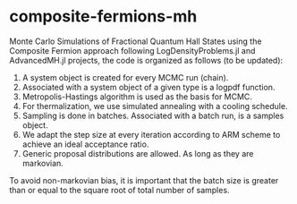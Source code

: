 # composite-fermions-mh
Monte Carlo Simulations of Fractional Quantum Hall States using the Composite Fermion approach
following LogDensityProblems.jl and AdvancedMH.jl projects, the code is organized as follows (to be updated):
1. A system object is created for every MCMC run (chain). 
2. Associated with a system object of a given type is a logpdf function. 
3. Metropolis-Hastings algorithm is used as the basis for MCMC.
4. For thermalization, we use simulated annealing with a cooling schedule.
5. Sampling is done in batches. Associated with a batch run, is a samples object. 
6. We adapt the step size at every iteration according to ARM scheme to achieve an ideal acceptance ratio.
7. Generic proposal distributions are allowed. As long as they are markovian.

To avoid non-markovian bias, it is important that the batch size is greater than or equal to the square root of total number of samples.

